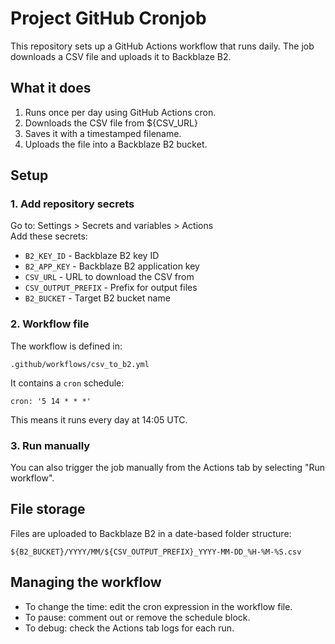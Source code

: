 # Project GitHub Cronjob

This repository sets up a GitHub Actions workflow that runs daily. The job downloads a CSV file and uploads it to Backblaze B2.

## What it does
1. Runs once per day using GitHub Actions cron.
2. Downloads the CSV file from ${CSV_URL}
3. Saves it with a timestamped filename.
4. Uploads the file into a Backblaze B2 bucket.

## Setup

### 1. Add repository secrets
Go to: Settings > Secrets and variables > Actions  
Add these secrets:
- `B2_KEY_ID` - Backblaze B2 key ID
- `B2_APP_KEY` - Backblaze B2 application key
- `CSV_URL` - URL to download the CSV from
- `CSV_OUTPUT_PREFIX` - Prefix for output files
- `B2_BUCKET` - Target B2 bucket name

### 2. Workflow file
The workflow is defined in:
```
.github/workflows/csv_to_b2.yml
```

It contains a `cron` schedule:
```
cron: '5 14 * * *'
```
This means it runs every day at 14:05 UTC.

### 3. Run manually
You can also trigger the job manually from the Actions tab by selecting "Run workflow".

## File storage
Files are uploaded to Backblaze B2 in a date-based folder structure:
```
${B2_BUCKET}/YYYY/MM/${CSV_OUTPUT_PREFIX}_YYYY-MM-DD_%H-%M-%S.csv
```

## Managing the workflow
- To change the time: edit the cron expression in the workflow file.
- To pause: comment out or remove the schedule block.
- To debug: check the Actions tab logs for each run.
